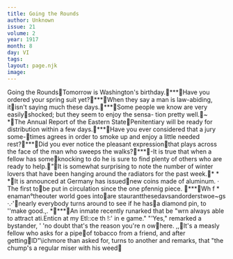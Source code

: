 ```yaml
---
title: Going the Rounds
author: Unknown
issue: 21
volume: 2
year: 1917
month: 8
day: VI
tags:
layout: page.njk
image:
---
```

Going the RoundsTomorrow is Washington's birthday.***Have you ordered your spring suit yet?***When they say a man is law-abiding, itisn't saying much these days.***Some people we know are very easilyshocked; but they seem to enjoy the sensa- tion pretty well.*~* *The Annual Report of the Eastern StatePenitentiary will be ready for distribution within a few days.***Have you ever considered that a jury some-times agrees in order to smoke up and enjoy a little needed rest?***Did you ever notice the pleasant expressionthat plays across the face of the man who sweeps the walks?***-It is true that when a fellow has someknocking to do he is sure to find plenty of others who are ready to help.*"*It is somewhat surprising to note the number of winter lovers that have been hanging around the radiators for the past week.* * *It is announced at Germany has issuednew coins made of aluminum. · The first tobe put in circulation since the one pfennig piece. ***Wh f * enaman°theouter world goes intoare staurantthesedavsandorderstwoe~gs ·.·'nearly everybody turns around to see if he hasa diamond pin, to ''make good.,. ****An inmate recently runarked that be "wrn always able to attract ati.Enticn at my Etl::ce th !:' in e game." "'Yes," remarked a bystander, ' 'no doubt that's the reason you're n owhere. ,,It's a measly fellow who asks for a pipeof tobacco from a friend, and after gettingID"\ichmore than asked for, turns to another and remarks, that "the chump's a regular miser with his weed
